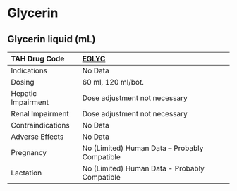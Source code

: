 # Glycerin

## Glycerin liquid (mL)

| TAH Drug Code      | [EGLYC](https://www.tahsda.org.tw/drugs/hissearch.php?drug_code=EGLYC)   |
|:-------------------|:-------------------------------------------------------------------------|
| Indications        | No Data                                                                  |
| Dosing             | 60 ml, 120 ml/bot.                                                       |
| Hepatic Impairment | Dose adjustment not necessary                                            |
| Renal Impairment   | Dose adjustment not necessary                                            |
| Contraindications  | No Data                                                                  |
| Adverse Effects    | No Data                                                                  |
| Pregnancy          | No (Limited) Human Data – Probably Compatible                            |
| Lactation          | No (Limited) Human Data - Probably Compatible                            |

